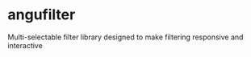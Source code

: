 angufilter
==========

Multi-selectable filter library designed to make filtering responsive and interactive
